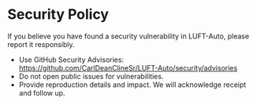 # Security Policy

If you believe you have found a security vulnerability in LUFT-Auto, please report it responsibly.

- Use GitHub Security Advisories: https://github.com/CarlDeanClineSr/LUFT-Auto/security/advisories
- Do not open public issues for vulnerabilities.
- Provide reproduction details and impact. We will acknowledge receipt and follow up.